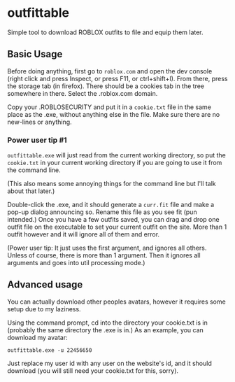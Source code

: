 # outfittable
Simple tool to download ROBLOX outfits to file and equip them later.

## Basic Usage

Before doing anything, first go to `roblox.com` and open the dev console (right click and press Inspect, or press F11,
or ctrl+shift+I). From there, press the storage tab (in firefox). There should be a cookies tab in the tree somewhere in
there. Select the .roblox.com domain.

Copy your .ROBLOSECURITY and put it in a `cookie.txt` file in the same place as the .exe, without anything else in the
file. Make sure there are no new-lines or anything.

### Power user tip #1 
`outfittable.exe` will just read from the current working directory, so put the `cookie.txt` in your current working 
directory if you are going to use it from the command line.

(This also means some annoying things for the command line but I'll talk about that later.)

Double-click the .exe, and it should generate a `curr.fit` file and make a pop-up dialog announcing so. Rename this file as you see fit (pun intended.)
Once you have a few outfits saved, you can drag and drop one outfit file on the executable to set your current outfit on the site. More than 1 outfit however and it will ignore all of them and error.

(Power user tip: It just uses the first argument, and ignores all others. Unless of course, there is more than 1 argument. Then it ignores all arguments and goes into util processing mode.)

## Advanced usage

You can actually download other peoples avatars, however it requires some setup due to my laziness.

Using the command prompt, cd into the directory your cookie.txt is in (probably the same directory the .exe is in.)
As an example, you can download my avatar:

```shell
outfittable.exe -u 22456650
```

Just replace my user id with any user on the website's id, and it should download (you will still need your cookie.txt for this, sorry).
